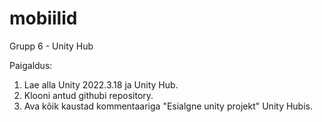# mobiilid
Grupp 6 - Unity Hub

Paigaldus:
1. Lae alla Unity 2022.3.18 ja Unity Hub.
2. Klooni antud githubi repository.
3. Ava kõik kaustad kommentaariga "Esialgne unity projekt" Unity Hubis.
